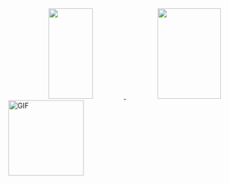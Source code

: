 ##

<div align="center">
  <a href="https://github.com/luizguilhermeoliveira">
  <img height="180em" img width="42%" src="https://github-readme-stats.vercel.app/api?username=luizguilhermeoliveira&show_icons=true&theme=tokyonight&include_all_commits=true&count_private=true"/>
  <img height="180em" img width="50%" src="https://github-readme-stats.vercel.app/api/top-langs/?username=luizguilhermeoliveira&layout=compact&langs_count=7&theme=tokyonight"/>
    </div>
  
  <img align="center" alt="GIF" height="150" src= https://cdn.discordapp.com/attachments/673253000818720798/1036469321335050290/68747470733a2f2f6d69726f2e6d656469756d2e636f6d2f6d61782f313336302f302a37513379765349765f7430696f4a2d5a2e676966.gif>
